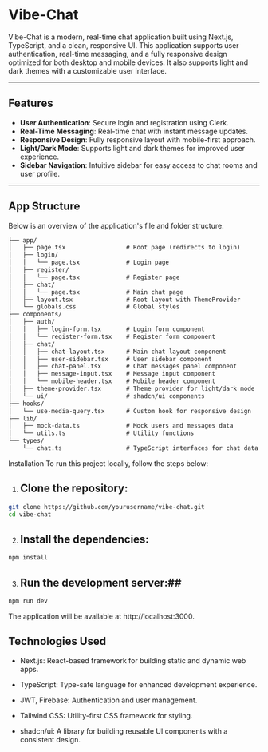 # Vibe-Chat

Vibe-Chat is a modern, real-time chat application built using Next.js, TypeScript, and a clean, responsive UI. This application supports user authentication, real-time messaging, and a fully responsive design optimized for both desktop and mobile devices. It also supports light and dark themes with a customizable user interface.

---

## Features

- **User Authentication**: Secure login and registration using Clerk.
- **Real-Time Messaging**: Real-time chat with instant message updates.
- **Responsive Design**: Fully responsive layout with mobile-first approach.
- **Light/Dark Mode**: Supports light and dark themes for improved user experience.
- **Sidebar Navigation**: Intuitive sidebar for easy access to chat rooms and user profile.

---

## App Structure

Below is an overview of the application's file and folder structure:

```md
├── app/
│   ├── page.tsx                 # Root page (redirects to login)
│   ├── login/
│   │   └── page.tsx             # Login page
│   ├── register/
│   │   └── page.tsx             # Register page
│   ├── chat/
│   │   └── page.tsx             # Main chat page
│   ├── layout.tsx               # Root layout with ThemeProvider
│   └── globals.css              # Global styles
├── components/
│   ├── auth/
│   │   ├── login-form.tsx       # Login form component
│   │   └── register-form.tsx    # Register form component
│   ├── chat/
│   │   ├── chat-layout.tsx      # Main chat layout component
│   │   ├── user-sidebar.tsx     # User sidebar component
│   │   ├── chat-panel.tsx       # Chat messages panel component
│   │   ├── message-input.tsx    # Message input component
│   │   └── mobile-header.tsx    # Mobile header component
│   ├── theme-provider.tsx       # Theme provider for light/dark mode
│   └── ui/                      # shadcn/ui components
├── hooks/
│   └── use-media-query.tsx      # Custom hook for responsive design
├── lib/
│   ├── mock-data.ts             # Mock users and messages data
│   └── utils.ts                 # Utility functions
└── types/
    └── chat.ts                  # TypeScript interfaces for chat data
```
Installation
To run this project locally, follow the steps below:

1. ## Clone the repository: ##

```bash
git clone https://github.com/yourusername/vibe-chat.git
cd vibe-chat
```
2. ## Install the dependencies: ## 

```bash
npm install
```
3. ## Run the development server:##

```bash
npm run dev
```
The application will be available at http://localhost:3000.

## Technologies Used
- Next.js: React-based framework for building static and dynamic web apps.

- TypeScript: Type-safe language for enhanced development experience.

- JWT, Firebase: Authentication and user management.

- Tailwind CSS: Utility-first CSS framework for styling.

- shadcn/ui: A library for building reusable UI components with a consistent design.
